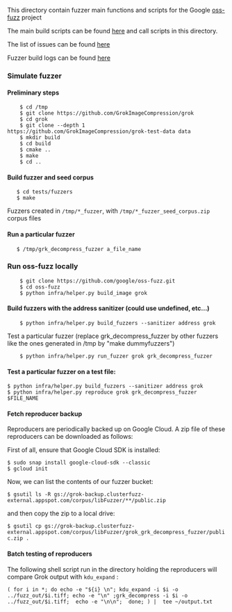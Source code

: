 This directory contain fuzzer main functions and scripts for the
Google [oss-fuzz](https://github.com/google/oss-fuzz/) project

The main build scripts can be found [here](https://github.com/google/oss-fuzz/tree/master/projects/grok)
and call scripts in this directory.

The list of issues can be found [here](https://bugs.chromium.org/p/oss-fuzz/issues/list?q=grok)

Fuzzer build logs can be found [here](https://oss-fuzz-build-logs.storage.googleapis.com/index.html#grok)


### Simulate fuzzer

#### Preliminary steps

```   
    $ cd /tmp
    $ git clone https://github.com/GrokImageCompression/grok
    $ cd grok
    $ git clone --depth 1 https://github.com/GrokImageCompression/grok-test-data data
    $ mkdir build
    $ cd build
    $ cmake ..
    $ make
    $ cd ..
```

#### Build fuzzer and seed corpus

 ```  
    $ cd tests/fuzzers
    $ make
```

Fuzzers created in `/tmp/*_fuzzer`, with `/tmp/*_fuzzer_seed_corpus.zip` corpus files

#### Run a particular fuzzer

 ```
    $ /tmp/grk_decompress_fuzzer a_file_name
```

### Run oss-fuzz locally

```
    $ git clone https://github.com/google/oss-fuzz.git
    $ cd oss-fuzz
    $ python infra/helper.py build_image grok
```

#### Build fuzzers with the address sanitizer (could use undefined, etc...)

```  
    $ python infra/helper.py build_fuzzers --sanitizer address grok
```

Test a particular fuzzer (replace grk_decompress_fuzzer by other fuzzers
like the ones generated in /tmp by "make dummyfuzzers")

```  
    $ python infra/helper.py run_fuzzer grok grk_decompress_fuzzer
```

#### Test a particular fuzzer on a test file:

```  
$ python infra/helper.py build_fuzzers --sanitizer address grok
$ python infra/helper.py reproduce grok grk_decompress_fuzzer $FILE_NAME
```

#### Fetch reproducer backup

Reproducers are periodically backed up on Google Cloud. 
A zip file of these reproducers can be downloaded as follows:

First of all, ensure that Google Cloud SDK is installed:

```
$ sudo snap install google-cloud-sdk --classic
$ gcloud init
```

Now, we can list the contents of our fuzzer bucket:

`$ gsutil ls -R gs://grok-backup.clusterfuzz-external.appspot.com/corpus/libFuzzer/**/public.zip`

and then copy the zip to a local drive:

`$ gsutil cp gs://grok-backup.clusterfuzz-external.appspot.com/corpus/libFuzzer/grok_grk_decompress_fuzzer/public.zip .`

#### Batch testing of reproducers

The following shell script run in the directory holding the reproducers will compare Grok output with `kdu_expand` :

```
( for i in *; do echo -e "${i} \n"; kdu_expand -i $i -o ../fuzz_out/$i.tiff; echo -e "\n" ;grk_decompress -i $i -o ../fuzz_out/$i.tiff;  echo -e "\n\n";  done; ) |  tee ~/output.txt
```





